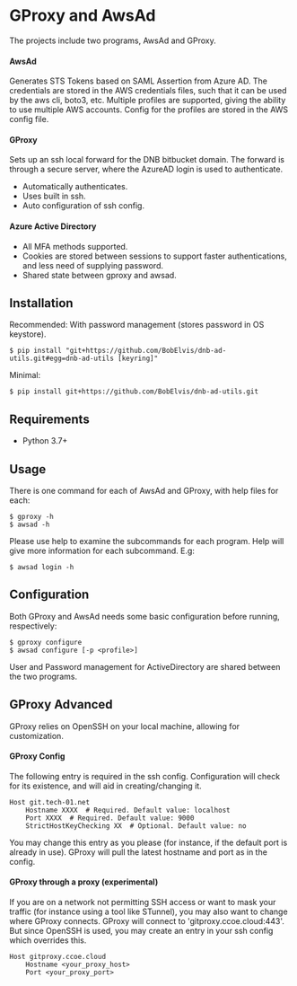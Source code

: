 # GProxy and AwsAd
The projects include two programs, AwsAd and GProxy.

#### AwsAd
Generates STS Tokens based on SAML Assertion from Azure AD.
The credentials are stored in the AWS credentials files, such that it can be used by the aws cli, boto3, etc.
Multiple profiles are supported, giving the ability to use multiple AWS accounts.
Config for the profiles are stored in the AWS config file.

#### GProxy
Sets up an ssh local forward for the DNB bitbucket domain.
The forward is through a secure server, where the AzureAD login is used to authenticate.
* Automatically authenticates.
* Uses built in ssh.
* Auto configuration of ssh config.

#### Azure Active Directory 
* All MFA methods supported.
* Cookies are stored between sessions to support faster authentications, and less need of supplying password.
* Shared state between gproxy and awsad.

## Installation
Recommended: With password management (stores password in OS keystore).

    $ pip install "git+https://github.com/BobElvis/dnb-ad-utils.git#egg=dnb-ad-utils [keyring]"

Minimal:

    $ pip install git+https://github.com/BobElvis/dnb-ad-utils.git

## Requirements
* Python 3.7+

## Usage
There is one command for each of AwsAd and GProxy, with help files for each:
    
    $ gproxy -h
    $ awsad -h
    
Please use help to examine the subcommands for each program. Help will give more information for each subcommand. E.g:

    $ awsad login -h


## Configuration

Both GProxy and AwsAd needs some basic configuration before running, respectively:

    $ gproxy configure
    $ awsad configure [-p <profile>]

User and Password management for ActiveDirectory are shared between the two programs. 

## GProxy Advanced
GProxy relies on OpenSSH on your local machine, allowing for customization.

#### GProxy Config
The following entry is required in the ssh config. Configuration will check for its existence, and
will aid in creating/changing it.

    Host git.tech-01.net
        Hostname XXXX  # Required. Default value: localhost
        Port XXXX  # Required. Default value: 9000
        StrictHostKeyChecking XX  # Optional. Default value: no

You may change this entry as you please (for instance, if the default port is already in use).
GProxy will pull the latest hostname and port as in the config.

#### GProxy through a proxy (experimental)
If you are on a network not permitting SSH access or want to mask your traffic 
(for instance using a tool like STunnel), you may also want to change where GProxy connects.
GProxy will connect to 'gitproxy.ccoe.cloud:443'. But since OpenSSH is used,
you may create an entry in your ssh config which overrides this.

    Host gitproxy.ccoe.cloud
        Hostname <your_proxy_host>
        Port <your_proxy_port>

